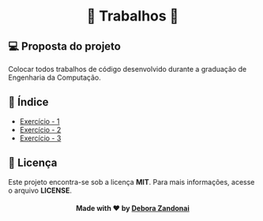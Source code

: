<h1 align="center">🚀 Trabalhos 🚀</h1>

## 💻 Proposta do projeto

Colocar todos trabalhos de código desenvolvido durante a graduação de Engenharia da Computação.

## 🧭 Índice

- [Exercício - 1](./ExerciseOne)
- [Exercício - 2](./ExerciseTwo)
- [Exercício - 3](./ExerciseThree)

## 📝 Licença

Este projeto encontra-se sob a licença **MIT**. Para mais informações, acesse o arquivo **LICENSE**.

<h4 align=center>Made with ❤️ by <a href="https://www.linkedin.com/in/debora-zandonai-4ab092195/">Debora Zandonai</a></h4>

